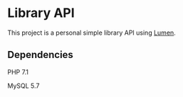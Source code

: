 # Library API

This project is a personal simple library API using [Lumen](https://lumen.laravel.com/docs).

## Dependencies

PHP 7.1

MySQL 5.7
